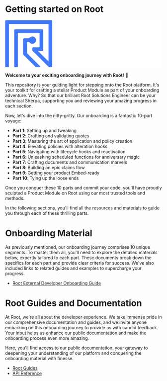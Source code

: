 # Getting started on Root

![Root Logo](root-logo.png)

**Welcome to your exciting onboarding journey with Root!** 🥳

This repository is your guiding light for stepping onto the Root platform. It's your toolkit for crafting a stellar Product Module as part of your onboarding adventure. Why? So that our brilliant Root Solutions Engineer can be your technical Sherpa, supporting you and reviewing your amazing progress in each section.

Now, let's dive into the nitty-gritty. Our onboarding is a fantastic 10-part voyage:

- **Part 1**: Setting up and tweaking
- **Part 2**: Crafting and validating quotes
- **Part 3**: Mastering the art of application and policy creation
- **Part 4**: Elevating policies with alteration hooks
- **Part 5**: Navigating with lifecycle hooks and reactivation
- **Part 6**: Unleashing scheduled functions for anniversary magic
- **Part 7**: Crafting documents and communication marvels
- **Part 8**: Building an epic claims flow
- **Part 9**: Getting your product Embed-ready
- **Part 10**: Tying up the loose ends

Once you conquer these 10 parts and commit your code, you'll have proudly sculpted a Product Module on Root using our most trusted tools and methods.

In the following sections, you'll find all the resources and materials to guide you through each of these thrilling parts.

# Onboarding Material

As previously mentioned, our onboarding journey comprises 10 unique segments. To master them all, you'll need to explore the detailed materials below, expertly tailored to each part. These documents break down the specifics for each part and provide clear criteria for success. We've also included links to related guides and examples to supercharge your progress.

- [Root External Developer Onboarding Guide](#)

# Root Guides and Documentation

At Root, we're all about the developer experience. We take immense pride in our comprehensive documentation and guides, and we invite anyone embarking on this onboarding journey to provide us with candid feedback. Your input helps us enhance our public documentation and make the onboarding process even more amazing.

Here, you'll find access to our public documentation, your gateway to deepening your understanding of our platform and conquering the onboarding material with finesse.

- [Root Guides](https://docs.rootplatform.com/docs)
- [API Reference](https://docs.rootplatform.com/reference/getting-started-1)
